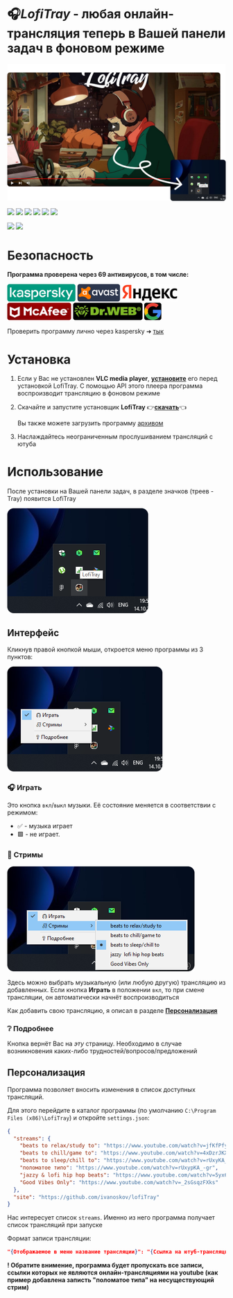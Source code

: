 # 🎧*LofiTray* - **любая** онлайн-трансляция теперь в Вашей панели задач **в фоновом режиме**
![Alt text](docs/img/LofiTray.png)

![](https://badgen.net/static/downloads/2/red)
![](https://badgen.net/static/size/19.63%20Mb/orange)
![](https://badgen.net/static/сonfirmed/69%20antivirus/green?icon=windows)
![](https://img.shields.io/github/watchers/ivanoskov/lofiTray.svg)
![](https://img.shields.io/github/stars/ivanoskov/lofiTray.svg)
![](https://img.shields.io/github/license/ivanoskov/lofiTray.svg)

![](https://img.shields.io/badge/Python-14354C?style=for-the-badge&logo=python&logoColor=white)
![](https://img.shields.io/badge/Windows-0078D6?style=for-the-badge&logo=windows&logoColor=white)



# **Безопасность**

**Программа проверена через 69 антивирусов, в том числе:**

![Alt text](docs/img/image13.png)
![Alt text](docs/img/image10.png)
![Alt text](docs/img/image11.png)
![Alt text](docs/img/image12.png)
![Alt text](docs/img/image9.png)
![Alt text](docs/img/image14.png)

Проверить программу лично через kaspersky ➜ [тык](https://opentip.kaspersky.com)

# **Установка**

1) Если у Вас не установлен **VLC media player**, [**установите**](https://www.videolan.org/vlc/) его перед установкой LofiTray. С помощью API этого плеера программа воспроизводит трансляцию в фоновом режиме
2) Скачайте и запустите установщик **LofiTray** 👉[**скачать**](https://github.com/ivanoskov/lofiTray/raw/main/dist/LofiTraySetup.exe)👈
   
   Вы также можете загрузить программу [архивом](https://github.com/ivanoskov/lofiTray/raw/main/dist/LofiTray_arhive.rar)
3) Наслаждайтесь неограниченным прослушиванием трансляций с ютуба

# **Использование**
После установки на Вашей панели задач, в разделе значков (треев - Tray) появится LofiTray

![Значёк](docs/img/tray.png)

## **Интерфейс**
Кликнув правой кнопкой мыши, откроется меню программы из 3 пунктов:

![Меню](docs/img/menu.png)

### 🎧 **Играть**
Это кнопка `вкл`/`выкл` музыки. Её состояние меняется в соответствии с режимом: 
- ✅ - музыка играет
- 🟩 - не играет.
### 🎵 **Стримы**

![Стримы (трансляции)](docs/img/streams.png)

Здесь можно выбрать музыкальную (или любую другую) трансляцию из добавленных. 
Если кнопка **Играть** в положении `вкл`, то при смене трансляции, он автоматически начнёт воспроизводиться

Как добавить свою трансляцию, я описал в разделе [**Персонализация**](#персонализация)
### ❔ **Подробнее**
Кнопка вернёт Вас на *эту* страницу. Необходимо в случае возникновения каких-либо трудностей/вопросов/предложений

## **Персонализация**

Программа позволяет вносить изменения в список доступных трансляций.

Для этого  перейдите в каталог программы (по умолчанию `C:\Program Files (x86)\LofiTray`) и откройте `settings.json`:

```json
{
  "streams": {
    "beats to relax/study to": "https://www.youtube.com/watch?v=jfKfPfyJRdk",
    "beats to chill/game to": "https://www.youtube.com/watch?v=4xDzrJKXOOY",
    "beats to sleep/chill to": "https://www.youtube.com/watch?v=rUxyKA_-grg",
    "поломатое типо": "https://www.youtube.com/watch?v=rUxypKA_-gr",
    "jazzy & lofi hip hop beats": "https://www.youtube.com/watch?v=5yx6BWlEVcY",
    "Good Vibes Only": "https://www.youtube.com/watch?v=_2sGsqzFXks"
  },
  "site": "https://github.com/ivanoskov/lofiTray"
}

```

Нас интересует список `streams`. Именно из него программа получает список трансляций при запуске

Формат записи трансляции:

```json
"{Отображаемое в меню название трансляции}": "{Ссылка на ютуб-трансляцию}"
```

**! Обратите внимение, программа будет пропускать все записи, ссылки которых не являются онлайн-трансляциями на youtube (как пример добавлена записть "поломатое типа" на несуществующий стрим)**

